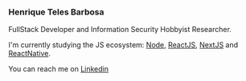 ### Henrique Teles Barbosa

FullStack Developer and Information Security Hobbyist Researcher.

I'm currently studying the JS ecosystem: [Node](https://nodejs.org/), [ReactJS](https://reactjs.org/), [NextJS](https://nextjs.org/) and [ReactNative](https://reactnative.dev/).

You can reach me on [Linkedin](https://www.linkedin.com/in/henrique-teles-barbosa-303666195/)
<!--
**Htbarbosa/Htbarbosa** is a ✨ _special_ ✨ repository because its `README.md` (this file) appears on your GitHub profile.

Here are some ideas to get you started:

- 🔭 I’m currently working on ...
- 🌱 I’m currently learning ...
- 👯 I’m looking to collaborate on ...
- 🤔 I’m looking for help with ...
- 💬 Ask me about ...
- 📫 How to reach me: 
- ⚡ Fun fact: ...
-->
